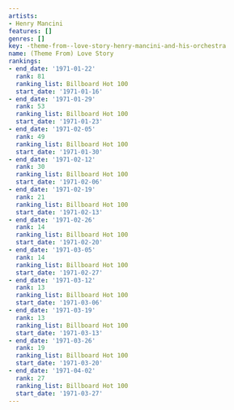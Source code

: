 ```yaml
---
artists:
- Henry Mancini
features: []
genres: []
key: -theme-from--love-story-henry-mancini-and-his-orchestra
name: (Theme From) Love Story
rankings:
- end_date: '1971-01-22'
  rank: 81
  ranking_list: Billboard Hot 100
  start_date: '1971-01-16'
- end_date: '1971-01-29'
  rank: 53
  ranking_list: Billboard Hot 100
  start_date: '1971-01-23'
- end_date: '1971-02-05'
  rank: 49
  ranking_list: Billboard Hot 100
  start_date: '1971-01-30'
- end_date: '1971-02-12'
  rank: 30
  ranking_list: Billboard Hot 100
  start_date: '1971-02-06'
- end_date: '1971-02-19'
  rank: 21
  ranking_list: Billboard Hot 100
  start_date: '1971-02-13'
- end_date: '1971-02-26'
  rank: 14
  ranking_list: Billboard Hot 100
  start_date: '1971-02-20'
- end_date: '1971-03-05'
  rank: 14
  ranking_list: Billboard Hot 100
  start_date: '1971-02-27'
- end_date: '1971-03-12'
  rank: 13
  ranking_list: Billboard Hot 100
  start_date: '1971-03-06'
- end_date: '1971-03-19'
  rank: 13
  ranking_list: Billboard Hot 100
  start_date: '1971-03-13'
- end_date: '1971-03-26'
  rank: 19
  ranking_list: Billboard Hot 100
  start_date: '1971-03-20'
- end_date: '1971-04-02'
  rank: 27
  ranking_list: Billboard Hot 100
  start_date: '1971-03-27'
---
```


